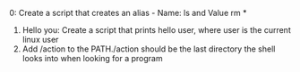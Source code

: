 0: Create a script that creates an alias - Name: ls and Value rm *
1. Hello you: Create a script that prints hello user, where user is the current linux user
2. Add /action to the PATH./action should be the last directory the shell looks into when looking for a program
